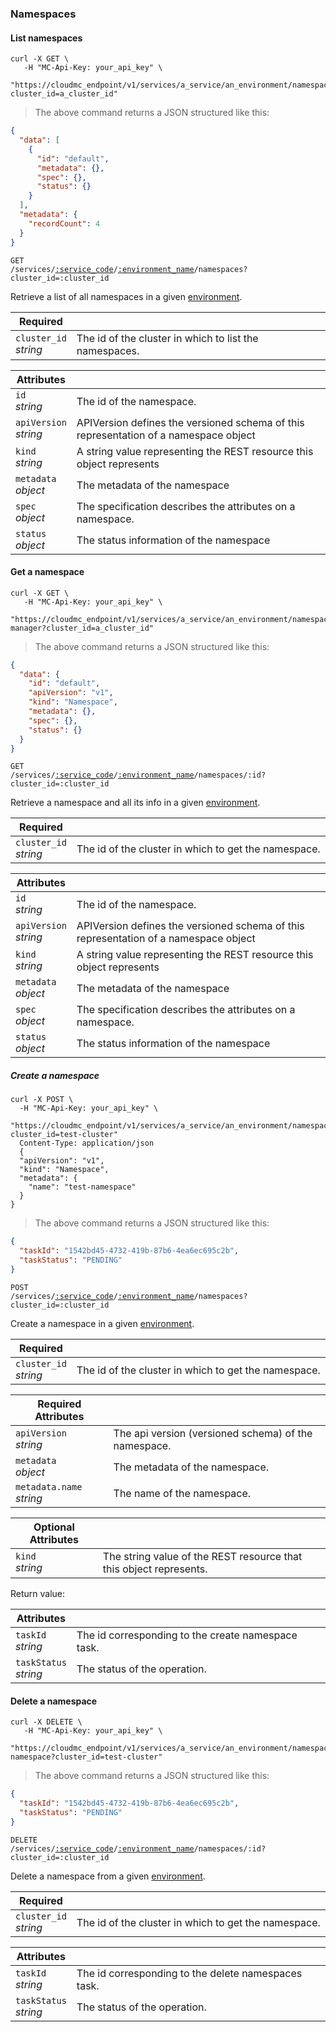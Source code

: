 ### Namespaces

<!-------------------- LIST NAMESPACES -------------------->

#### List namespaces

```shell
curl -X GET \
   -H "MC-Api-Key: your_api_key" \
   "https://cloudmc_endpoint/v1/services/a_service/an_environment/namespaces?cluster_id=a_cluster_id"
```

> The above command returns a JSON structured like this:

```json
{
  "data": [
    {
      "id": "default",
      "metadata": {},
      "spec": {},
      "status": {}
    }
  ],
  "metadata": {
    "recordCount": 4
  }
}
```

<code>GET /services/<a href="#administration-service-connections">:service_code</a>/<a href="#administration-environments">:environment_name</a>/namespaces?cluster_id=:cluster_id</code>

Retrieve a list of all namespaces in a given [environment](#administration-environments).

| Required                   | &nbsp;                                                 |
| -------------------------- | ------------------------------------------------------ |
| `cluster_id` <br/>_string_ | The id of the cluster in which to list the namespaces. |

| Attributes                 | &nbsp;                                                                               |
| -------------------------- | ------------------------------------------------------------------------------------ |
| `id` <br/>_string_         | The id of the namespace.                                                             |
| `apiVersion` <br/>_string_ | APIVersion defines the versioned schema of this representation of a namespace object |
| `kind` <br/>_string_       | A string value representing the REST resource this object represents                 |
| `metadata` <br/>_object_   | The metadata of the namespace                                                        |
| `spec`<br/>_object_        | The specification describes the attributes on a namespace.                           |
| `status`<br/>_object_      | The status information of the namespace                                              |

<!-------------------- GET A NAMESPACE -------------------->

#### Get a namespace

```shell
curl -X GET \
   -H "MC-Api-Key: your_api_key" \
   "https://cloudmc_endpoint/v1/services/a_service/an_environment/namespaces/cert-manager?cluster_id=a_cluster_id"
```

> The above command returns a JSON structured like this:

```json
{
  "data": {
    "id": "default",
    "apiVersion": "v1",
    "kind": "Namespace",
    "metadata": {},
    "spec": {},
    "status": {}
  }
}
```

<code>GET /services/<a href="#administration-service-connections">:service_code</a>/<a href="#administration-environments">:environment_name</a>/namespaces/:id?cluster_id=:cluster_id</code>

Retrieve a namespace and all its info in a given [environment](#administration-environments).

| Required                   | &nbsp;                                               |
| -------------------------- | ---------------------------------------------------- |
| `cluster_id` <br/>_string_ | The id of the cluster in which to get the namespace. |

| Attributes                 | &nbsp;                                                                               |
| -------------------------- | ------------------------------------------------------------------------------------ |
| `id` <br/>_string_         | The id of the namespace.                                                             |
| `apiVersion` <br/>_string_ | APIVersion defines the versioned schema of this representation of a namespace object |
| `kind` <br/>_string_       | A string value representing the REST resource this object represents                 |
| `metadata` <br/>_object_   | The metadata of the namespace                                                        |
| `spec`<br/>_object_        | The specification describes the attributes on a namespace.                           |
| `status`<br/>_object_      | The status information of the namespace                                              |

<!-------------------- CREATE A NAMESPACE -------------------->

##### Create a namespace

```shell
curl -X POST \
  -H "MC-Api-Key: your_api_key" \
   "https://cloudmc_endpoint/v1/services/a_service/an_environment/namespaces?cluster_id=test-cluster"
  Content-Type: application/json
  {
  "apiVersion": "v1",
  "kind": "Namespace",
  "metadata": {
    "name": "test-namespace"
  }
}
```

> The above command returns a JSON structured like this:

```json
{
  "taskId": "1542bd45-4732-419b-87b6-4ea6ec695c2b",
  "taskStatus": "PENDING"
}
```

<code>POST /services/<a href="#administration-service-connections">:service_code</a>/<a href="#administration-environments">:environment_name</a>/namespaces?cluster_id=:cluster_id</code>

Create a namespace in a given [environment](#administration-environments).

| Required                   | &nbsp;                                               |
| -------------------------- | ---------------------------------------------------- |
| `cluster_id` <br/>_string_ | The id of the cluster in which to get the namespace. |

| Required Attributes           | &nbsp;                                               |
| ----------------------------- | ---------------------------------------------------- |
| `apiVersion` <br/> _string_   | The api version (versioned schema) of the namespace. |
| `metadata` <br/>_object_      | The metadata of the namespace.                       |
| `metadata.name` <br/>_string_ | The name of the namespace.                           |

| Optional Attributes | &nbsp;                                                             |
| ------------------- | ------------------------------------------------------------------ |
| `kind`<br/>_string_ | The string value of the REST resource that this object represents. |

Return value:

| Attributes                 | &nbsp;                                             |
| -------------------------- | -------------------------------------------------- |
| `taskId` <br/>_string_     | The id corresponding to the create namespace task. |
| `taskStatus` <br/>_string_ | The status of the operation.                       |

<!-------------------- DELETE A NAMESPACE -------------------->

#### Delete a namespace

```shell
curl -X DELETE \
   -H "MC-Api-Key: your_api_key" \
   "https://cloudmc_endpoint/v1/services/a_service/an_environment/namespaces/test-namespace?cluster_id=test-cluster"
```

> The above command returns a JSON structured like this:

```json
{
  "taskId": "1542bd45-4732-419b-87b6-4ea6ec695c2b",
  "taskStatus": "PENDING"
}
```

<code>DELETE /services/<a href="#administration-service-connections">:service_code</a>/<a href="#administration-environments">:environment_name</a>/namespaces/:id?cluster_id=:cluster_id</code>

Delete a namespace from a given [environment](#administration-environments).

| Required                   | &nbsp;                                               |
| -------------------------- | ---------------------------------------------------- |
| `cluster_id` <br/>_string_ | The id of the cluster in which to get the namespace. |

| Attributes                 | &nbsp;                                              |
| -------------------------- | --------------------------------------------------- |
| `taskId` <br/>_string_     | The id corresponding to the delete namespaces task. |
| `taskStatus` <br/>_string_ | The status of the operation.                        |
